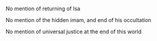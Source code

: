 No mention of returning of Isa

No mention of the hidden imam, and end of his occultation

No mention of universal justice at the end of this world